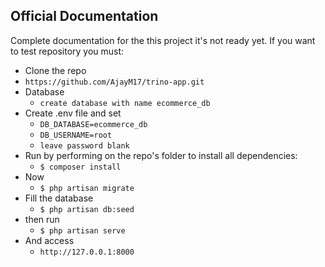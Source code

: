 
## Official Documentation

Complete documentation for the this project it's not ready yet.
If you want to test repository you must:
* Clone the repo
 * `https://github.com/AjayM17/trino-app.git`
* Database
  * `create database with name ecommerce_db`
* Create .env file and set
  * `DB_DATABASE=ecommerce_db`
  * `DB_USERNAME=root`
  * `leave password blank`
* Run by performing on the repo's folder to install all dependencies:
  * `$ composer install`
* Now
  * `$ php artisan migrate`
* Fill the database
  * `$ php artisan db:seed`
* then run
  * `$ php artisan serve`  
* And access
  * `http://127.0.0.1:8000`
  